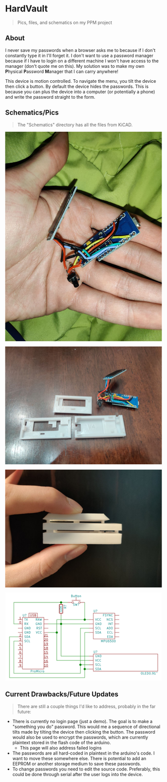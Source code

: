 # HardVault
> Pics, files, and schematics on my PPM project

## About
I never save my passwords when a browser asks me to because if I don't constantly type it in I'll forget it. I don't want to use a password manager because if I have to login on a different machine I won't have access to the manager (don't quote me on this). My solution was to make my own <b>P</b>hysical <b>P</b>assword <b>M</b>anager that I can carry anywhere!

This device is motion controlled. To navigate the menu, you tilt the device then click a button. By default the device hides the passwords. This is because you can plus the device into a computer (or potentially a phone) and write the password straight to the form.



## Schematics/Pics
> The "Schematics" directory has all the files from KiCAD.

![ppm guts](https://github.com/owenCocjin/HardVault/blob/master/Pics/hardware.jpg "PPM Hardware")

![ppm everything](https://github.com/owenCocjin/HardVault/blob/master/Pics/disassembled.jpg "PPM disassembled")

![ppm shell](https://github.com/owenCocjin/HardVault/blob/master/Pics/case_layered.jpg)

![ppm schematic](https://github.com/owenCocjin/HardVault/blob/master/Pics/ppm_schematic.png "Circuit Schematic")

## Current Drawbacks/Future Updates
> There are still a couple things I'd like to address, probably in the far future:
- There is currently no login page (just a demo). The goal is to make a "something you do" password. This would me a sequence of directional tilts made by tilting the device then clicking the button. The password would also be used to encrypt the passwords, which are currently plaintext stored in the flash code of the arduino.
	- This page will also address failed logins
- The passwords are all hard-coded in plaintext in the arduino's code. I want to move these somewhere else. There is potential to add an EEPROM or another storage medium to save these passwords.
- To change passwords you need to edit the source code. Preferably, this could be done through serial after the user logs into the device.
